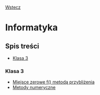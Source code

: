 [Wstecz](../README.md)

# Informatyka

## Spis treści

-   [Klasa 3](#klasa-3)

### Klasa 3

-   [Miejsce zerowe f() metodą przybliżenia](<klasa3/miejsce-zerowe-f()-metoda-przyblizenia.md>)
-   [Metody numeryczne](klasa3/metody-numeryczne.md)
